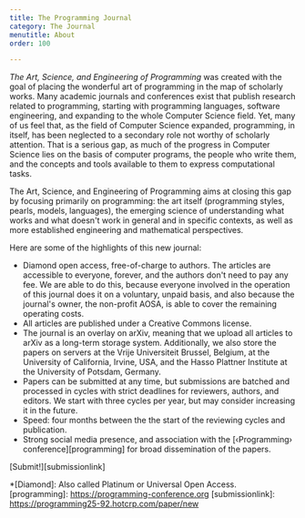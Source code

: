 ```yaml
---
title: The Programming Journal
category: The Journal
menutitle: About
order: 100

---
```

*The Art, Science, and Engineering of Programming*  was created with the goal of placing the wonderful art of programming in the map of scholarly works. Many academic journals and conferences exist that publish research related to programming, starting with programming languages, software engineering, and expanding to the whole Computer Science field. Yet, many of us feel that, as the field of Computer Science expanded, programming, in itself, has been neglected to a secondary role not worthy of scholarly attention. That is a serious gap, as much of the progress in Computer Science lies on the basis of computer programs, the people who write them, and the concepts and tools available to them to express computational tasks.

The Art, Science, and Engineering of Programming aims at closing this gap by focusing primarily on programming: the art itself (programming styles, pearls, models, languages), the emerging science of understanding what works and what doesn't work in general and in specific contexts, as well as more established engineering and mathematical perspectives.

Here are some of the highlights of this new journal:

* Diamond open access, free-of-charge to authors. The articles are accessible to everyone, forever, and the authors don't need to pay any fee. We are able to do this, because everyone involved in the operation of this journal does it on a voluntary, unpaid basis, and also because the journal's owner, the non-profit AOSA, is able to cover the remaining operating costs.
* All articles are published under a Creative Commons license.
* The journal is an overlay on arXiv, meaning that we upload all articles to arXiv as a long-term storage system. Additionally, we also store the papers on servers at the Vrije Universiteit Brussel, Belgium, at the University of California, Irvine, USA, and the Hasso Plattner Institute at the University of Potsdam, Germany.
* Papers can be submitted at any time, but submissions are batched and processed in cycles with strict deadlines for reviewers, authors, and editors. We start with three cycles per year, but may consider increasing it in the future.
* Speed: four months between the the start of the reviewing cycles and publication.
* Strong social media presence, and association with the [‹Programming› conference][programming] for broad dissemination of the papers.

[Submit!][submissionlink]

*[Diamond]: Also called Platinum or Universal Open Access.
[programming]: https://programming-conference.org
[submissionlink]: https://programming25-92.hotcrp.com/paper/new
